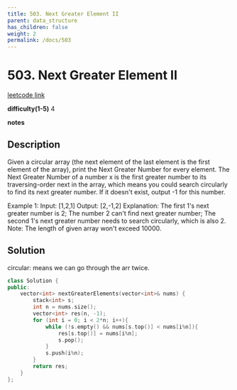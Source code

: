 ```yaml
---
title: 503. Next Greater Element II
parent: data_structure
has_children: false
weight: 2
permalink: /docs/503
---
```

# 503. Next Greater Element II
[leetcode link](https://leetcode.com/problems/next-greater-element-ii/)

**difficulty(1-5)** 
4

**notes**   


## Description
Given a circular array (the next element of the last element is the first element of the array), print the Next Greater Number for every element. The Next Greater Number of a number x is the first greater number to its traversing-order next in the array, which means you could search circularly to find its next greater number. If it doesn't exist, output -1 for this number.

Example 1:
Input: [1,2,1]
Output: [2,-1,2]
Explanation: The first 1's next greater number is 2; 
The number 2 can't find next greater number; 
The second 1's next greater number needs to search circularly, which is also 2.
Note: The length of given array won't exceed 10000.

## Solution
circular: means we can go through the arr twice.

```c++
class Solution {
public:
    vector<int> nextGreaterElements(vector<int>& nums) {
        stack<int> s;
        int n = nums.size();
        vector<int> res(n, -1);
        for (int i = 0; i < 2*n; i++){
            while (!s.empty() && nums[s.top()] < nums[i%n]){
                res[s.top()] = nums[i%n];
                s.pop();
            }
            s.push(i%n);
        }
        return res;
    }
};
```


<!-- 
Default label
{: .label }

Blue label
{: .label .label-blue }

Stable
{: .label .label-green }

New release
{: .label .label-purple }

Coming soon
{: .label .label-yellow }

Deprecated
{: .label .label-red } -->
